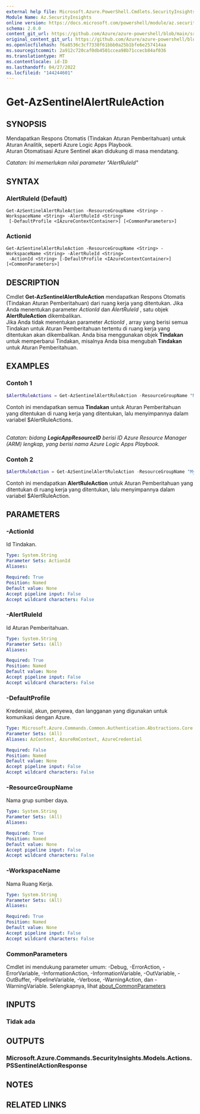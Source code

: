 ```yaml
---
external help file: Microsoft.Azure.PowerShell.Cmdlets.SecurityInsights.dll-Help.xml
Module Name: Az.SecurityInsights
online version: https://docs.microsoft.com/powershell/module/az.securityinsights/get-azsentinelalertruleaction
schema: 2.0.0
content_git_url: https://github.com/Azure/azure-powershell/blob/main/src/SecurityInsights/SecurityInsights/help/Get-AzSentinelAlertRuleAction.md
original_content_git_url: https://github.com/Azure/azure-powershell/blob/main/src/SecurityInsights/SecurityInsights/help/Get-AzSentinelAlertRuleAction.md
ms.openlocfilehash: f6a8536c3cf7338f61bbb0a25b1bfe6e257414aa
ms.sourcegitcommit: 2a912c720caf0db4501ccea98b71ccecb84af036
ms.translationtype: MT
ms.contentlocale: id-ID
ms.lasthandoff: 04/27/2022
ms.locfileid: "144244601"
---
```

# Get-AzSentinelAlertRuleAction

## SYNOPSIS
Mendapatkan Respons Otomatis (Tindakan Aturan Pemberitahuan) untuk Aturan Analitik, seperti Azure Logic Apps Playbook.<br/>
Aturan Otomatisasi Azure Sentinel akan didukung di masa mendatang.

*Catatan: Ini memerlukan nilai parameter "AlertRuleId"*

## SYNTAX

### AlertRuleId (Default)
```
Get-AzSentinelAlertRuleAction -ResourceGroupName <String> -WorkspaceName <String> -AlertRuleId <String>
 [-DefaultProfile <IAzureContextContainer>] [<CommonParameters>]
```

### Actionid
```
Get-AzSentinelAlertRuleAction -ResourceGroupName <String> -WorkspaceName <String> -AlertRuleId <String>
 -ActionId <String> [-DefaultProfile <IAzureContextContainer>] [<CommonParameters>]
```

## DESCRIPTION
Cmdlet **Get-AzSentinelAlertRuleAction** mendapatkan Respons Otomatis (Tindakan Aturan Pemberitahuan) dari ruang kerja yang ditentukan.
Jika Anda menentukan parameter *ActionId* dan *AlertRuleId* , satu objek **AlertRuleAction** dikembalikan.<br/>
Jika Anda tidak menentukan parameter *ActionId* , array yang berisi semua Tindakan untuk Aturan Pemberitahuan tertentu di ruang kerja yang ditentukan akan dikembalikan.
Anda bisa menggunakan objek **Tindakan** untuk memperbarui Tindakan, misalnya Anda bisa mengubah **Tindakan** untuk Aturan Pemberitahuan.

## EXAMPLES

### Contoh 1
```powershell
$AlertRuleActions = Get-AzSentinelAlertRuleAction -ResourceGroupName "MyResourceGroup" -WorkspaceName "MyWorkspaceName" -AlertRuleId "29d2523f-84ce-42d3-b5f1-9e63c85aaed1"
```

Contoh ini mendapatkan semua **Tindakan** untuk Aturan Pemberitahuan yang ditentukan di ruang kerja yang ditentukan, lalu menyimpannya dalam variabel $AlertRuleActions.<br/><br/>

*Catatan: bidang **LogicAppResourceID** berisi ID Azure Resource Manager (ARM) lengkap, yang berisi nama Azure Logic Apps Playbook.*

### Contoh 2
```powershell
$AlertRuleAction = Get-AzSentinelAlertRuleAction -ResourceGroupName "MyResourceGroup" -WorkspaceName "MyWorkspaceName" -AlertRuleId "MyAlertRuleId" -ActionId "MyActionId"
```

Contoh ini mendapatkan **AlertRuleAction** untuk Aturan Pemberitahuan yang ditentukan di ruang kerja yang ditentukan, lalu menyimpannya dalam variabel $AlertRuleAction.

## PARAMETERS

### -ActionId
Id Tindakan.

```yaml
Type: System.String
Parameter Sets: ActionId
Aliases:

Required: True
Position: Named
Default value: None
Accept pipeline input: False
Accept wildcard characters: False
```

### -AlertRuleId
Id Aturan Pemberitahuan.

```yaml
Type: System.String
Parameter Sets: (All)
Aliases:

Required: True
Position: Named
Default value: None
Accept pipeline input: False
Accept wildcard characters: False
```

### -DefaultProfile
Kredensial, akun, penyewa, dan langganan yang digunakan untuk komunikasi dengan Azure.

```yaml
Type: Microsoft.Azure.Commands.Common.Authentication.Abstractions.Core.IAzureContextContainer
Parameter Sets: (All)
Aliases: AzContext, AzureRmContext, AzureCredential

Required: False
Position: Named
Default value: None
Accept pipeline input: False
Accept wildcard characters: False
```

### -ResourceGroupName
Nama grup sumber daya.

```yaml
Type: System.String
Parameter Sets: (All)
Aliases:

Required: True
Position: Named
Default value: None
Accept pipeline input: False
Accept wildcard characters: False
```

### -WorkspaceName
Nama Ruang Kerja.

```yaml
Type: System.String
Parameter Sets: (All)
Aliases:

Required: True
Position: Named
Default value: None
Accept pipeline input: False
Accept wildcard characters: False
```

### CommonParameters
Cmdlet ini mendukung parameter umum: -Debug, -ErrorAction, -ErrorVariable, -InformationAction, -InformationVariable, -OutVariable, -OutBuffer, -PipelineVariable, -Verbose, -WarningAction, dan -WarningVariable. Selengkapnya, lihat [about_CommonParameters](http://go.microsoft.com/fwlink/?LinkID=113216)

## INPUTS

### Tidak ada
## OUTPUTS

### Microsoft.Azure.Commands.SecurityInsights.Models.Actions.PSSentinelActionResponse
## NOTES

## RELATED LINKS
